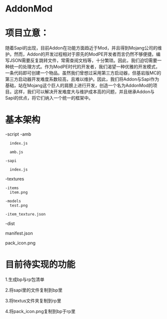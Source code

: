 # AddonMod

# 项目立意：
随着Sapi的出现，目前Addon在功能方面趋近于Mod，并且得到Mojang公司的维护。然而，Addon的开发过程相对于原先的ModPE开发者而言仍然不够便捷。编写JSON需要反复跳转文件，常需查阅文档等，十分繁琐。因此，我们迫切需要一种统一的处理方式。作为ModPE时代的开发者，我们渴望一种优雅的开发模式，一条代码即可创建一个物品。虽然我们曾想过采用第三方启动器，但基岩版MC的第三方启动器开发难度系数较高，且难以维护。因此，我们将Addon与Sapi作为基础，站在Mojang这个巨人的肩膀上进行开发，创造一个名为AddonMod的项目。这样，我们可以解决开发难度大与维护成本高的问题，并且继承Addon与Sapi的优点，将它们纳入一个统一的框架中。
# 基本架构
-script
     -amb
      
      index.js
      
      amb.js
    
    -sapi
      
      index.js
  
  -textures
    
    -items
      item.png
    
    -models
      test.png
    
    -item_texture.json
  -dist
  
  manifest.json
  
  pack_icon.png

# 目前待实现的功能

1.生成bp与rp包清单

2.将sapi里的文件复制到bp里

3.将textus文件夹复制到rp里

4.将pack_icon.png复制到bp于rp里

